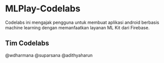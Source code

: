 <h1>MLPlay-Codelabs</h1>
Codelabs ini mengajak pengguna untuk membuat aplikasi android berbasis machine learning dengan memanfaatkan layanan ML Kit dari Firebase. 

<h2>Tim Codelabs</h2>
@wdharmana 
@suparsana
@adithyaharun
